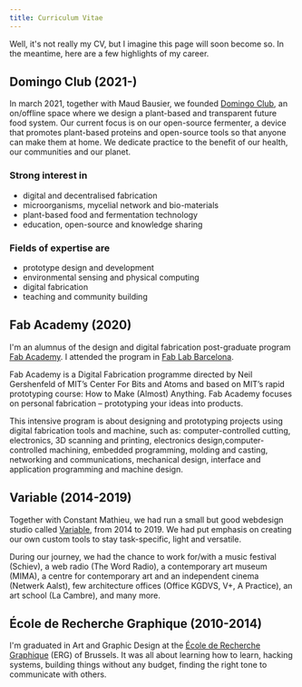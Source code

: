 ```yaml
---
title: Curriculum Vitae
---
```


Well, it's not really my CV, but I imagine this page will soon become so. In the meantime, here are a few highlights of my career.

## Domingo Club (2021-)

In march 2021, together with Maud Bausier, we founded [Domingo Club](https://domingoclub.com/), an on/offline space where we design a plant-based and transparent future food system. Our current focus is on our open-source fermenter, a device that promotes plant-based proteins and open-source tools so that anyone can make them at home. We dedicate practice to the benefit of our health, our communities and our planet.

### Strong interest in

- digital and decentralised fabrication
- microorganisms, mycelial network and bio-materials
- plant-based food and fermentation technology
- education, open-source and knowledge sharing


### Fields of expertise are

- prototype design and development
- environmental sensing and physical computing
- digital fabrication
- teaching and community building


## Fab Academy (2020)

I'm an alumnus of the design and digital fabrication post-graduate program [Fab Academy](https://fabacademy.org/). I attended the program in [Fab Lab Barcelona](https://fablabbcn.org/).

Fab Academy is a Digital Fabrication programme directed by Neil Gershenfeld of MIT’s Center For Bits and Atoms and based on MIT’s rapid prototyping course: How to Make (Almost) Anything. Fab Academy focuses on personal fabrication – prototyping your ideas into products.

This intensive program is about designing and prototyping projects using digital fabrication tools and machine, such as: computer-controlled cutting, electronics, 3D scanning and printing, electronics design,computer-controlled machining, embedded programming, molding and casting, networking and communications, mechanical design, interface and application programming and machine design.

## Variable (2014-2019)

Together with Constant Mathieu, we had run a small but good webdesign studio called [Variable](http://variable.club/), from 2014 to 2019. We had put emphasis on creating our own custom tools to stay task-specific, light and versatile.

During our journey, we had the chance to work for/with a music festival (Schiev), a web radio (The Word Radio), a contemporary art museum (MIMA), a centre for contemporary art and an independent cinema (Netwerk Aalst), few architecture offices (Office KGDVS, V+, A Practice), an art school (La Cambre), and many more.

## École de Recherche Graphique (2010-2014)

I'm graduated in Art and Graphic Design at the [École de Recherche Graphique](http://erg.be) (ERG) of Brussels.
It was all about learning how to learn, hacking systems, building things without any budget, finding the right tone to communicate with others.
